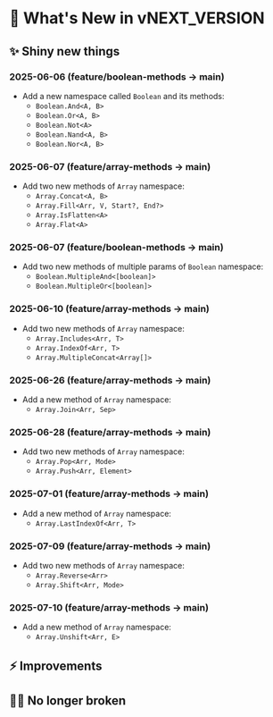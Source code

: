 # 🌈 What's New in vNEXT_VERSION

## ✨ Shiny new things

### 2025-06-06 (feature/boolean-methods → main)

+ Add a new namespace called `Boolean` and its methods:
  + `Boolean.And<A, B>`
  + `Boolean.Or<A, B>`
  + `Boolean.Not<A>`
  + `Boolean.Nand<A, B>`
  + `Boolean.Nor<A, B>`

### 2025-06-07 (feature/array-methods → main)

+ Add two new methods of `Array` namespace:
  + `Array.Concat<A, B>`
  + `Array.Fill<Arr, V, Start?, End?>`
  + `Array.IsFlatten<A>`
  + `Array.Flat<A>`

### 2025-06-07 (feature/boolean-methods → main)

+ Add two new methods of multiple params of `Boolean` namespace:
  + `Boolean.MultipleAnd<[boolean]>`
  + `Boolean.MultipleOr<[boolean]>`

### 2025-06-10 (feature/array-methods → main)

+ Add two new methods of `Array` namespace:
  + `Array.Includes<Arr, T>`
  + `Array.IndexOf<Arr, T>`
  + `Array.MultipleConcat<Array[]>`

### 2025-06-26 (feature/array-methods → main)

+ Add a new method of `Array` namespace:
  + `Array.Join<Arr, Sep>`

### 2025-06-28 (feature/array-methods → main)

+ Add two new methods of `Array` namespace:
  + `Array.Pop<Arr, Mode>`
  + `Array.Push<Arr, Element>`

### 2025-07-01 (feature/array-methods → main)

+ Add a new method of `Array` namespace:
  + `Array.LastIndexOf<Arr, T>`

### 2025-07-09 (feature/array-methods → main)

+ Add two new methods of `Array` namespace:
  + `Array.Reverse<Arr>`
  + `Array.Shift<Arr, Mode>`

### 2025-07-10 (feature/array-methods → main)

+ Add a new method of `Array` namespace:
  + `Array.Unshift<Arr, E>`

## ⚡ Improvements

## 🐦‍🔥 No longer broken